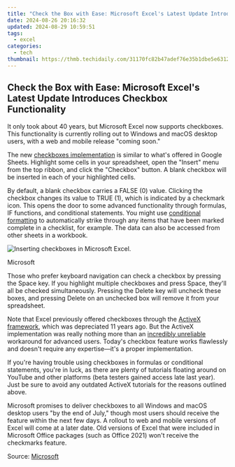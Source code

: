 ```yaml
---
title: "Check the Box with Ease: Microsoft Excel's Latest Update Introduces Checkbox Functionality"
date: 2024-08-26 20:16:32
updated: 2024-08-29 10:59:51
tags:
  - excel
categories:
  - tech
thumbnail: https://thmb.techidaily.com/31170fc82b47adef76e35b1dbe5e6312865cece8cca3cd844fe92c1c213c87ec.jpg
---
```


## Check the Box with Ease: Microsoft Excel's Latest Update Introduces Checkbox Functionality

It only took about 40 years, but Microsoft Excel now supports checkboxes. This functionality is currently rolling out to Windows and macOS desktop users, with a web and mobile release "coming soon."

 The new [checkboxes implementation](https://techcommunity.microsoft.com/t5/excel-blog/introducing-checkboxes-in-excel/ba-p/4173561) is similar to what's offered in Google Sheets. Highlight some cells in your spreadsheet, open the "Insert" menu from the top ribbon, and click the "Checkbox" button. A blank checkbox will be inserted in each of your highlighted cells.

 By default, a blank checkbox carries a FALSE (0) value. Clicking the checkbox changes its value to TRUE (1), which is indicated by a checkmark icon. This opens the door to some advanced functionality through formulas, IF functions, and conditional statements. You might use [conditional formatting](https://ai-live-streaming.techidaily.com/simple-tricks-avoiding-hassle-while-uninstalling-nvidia-geforce-experience/) to automatically strike through any items that have been marked complete in a checklist, for example. The data can also be accessed from other sheets in a workbook.

![Inserting checkboxes in Microsoft Excel.](https://static1.howtogeekimages.com/wordpress/wp-content/uploads/2024/06/71.jpg) 

Microsoft

 Those who prefer keyboard navigation can check a checkbox by pressing the Space key. If you highlight multiple checkboxes and press Space, they'll all be checked simultaneously. Pressing the Delete key will uncheck these boxes, and pressing Delete on an unchecked box will remove it from your spreadsheet.

 Note that Excel previously offered checkboxes through the [ActiveX framework](https://support.microsoft.com/en-us/office/add-a-check-box-option-or-toggle-button-activex-controls-2f0c62f5-af64-49cd-aec6-de018647cae3), which was depreciated 11 years ago. But the ActiveX implementation was really nothing more than an [incredibly unreliable](https://answers.microsoft.com/en-us/msoffice/forum/all/excel-2010-does-not-always-save-activex-and-form/bede74eb-aca7-4899-bcce-9c113abaf6b6) workaround for advanced users. Today's checkbox feature works flawlessly and doesn't require any expertise—it's a proper implementation.

 If you're having trouble using checkboxes in formulas or conditional statements, you're in luck, as there are plenty of tutorials floating around on YouTube and other platforms (beta testers gained access late last year). Just be sure to avoid any outdated ActiveX tutorials for the reasons outlined above.

 Microsoft promises to deliver checkboxes to all Windows and macOS desktop users "by the end of July," though most users should receive the feature within the next few days. A rollout to web and mobile versions of Excel will come at a later date. Old versions of Excel that were included in Microsoft Office packages (such as Office 2021) won't receive the checkmarks feature.

 Source: [Microsoft](https://techcommunity.microsoft.com/t5/excel-blog/introducing-checkboxes-in-excel/ba-p/4173561)

<ins class="adsbygoogle"
     style="display:block"
     data-ad-format="autorelaxed"
     data-ad-client="ca-pub-7571918770474297"
     data-ad-slot="1223367746"></ins>



<ins class="adsbygoogle"
     style="display:block"
     data-ad-client="ca-pub-7571918770474297"
     data-ad-slot="8358498916"
     data-ad-format="auto"
     data-full-width-responsive="true"></ins>
